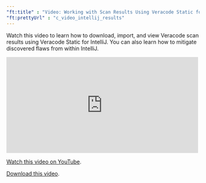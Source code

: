 ```yaml
---
"ft:title" : "Video: Working with Scan Results Using Veracode Static for IntelliJ"
"ft:prettyUrl" : "c_video_intellij_results"
---
```

Watch this video to learn how to download, import, and view Veracode scan results using Veracode Static for IntelliJ. You can also learn how to mitigate discovered flaws from within IntelliJ.

<iframe width="500" height="250" src="https://www.youtube.com/embed/htwpT33xKHw"
title="Working with Scan Results Using Veracode Static for IntelliJ" frameborder="0" allow="accelerometer;
autoplay; clipboard-write; encrypted-media; gyroscope; picture-in-picture"
allowfullscreen></iframe>

[Watch this video on YouTube](https://www.youtube.com/embed/htwpT33xKHw).

[Download this video](https://d3pn0dtbjseokt.cloudfront.net/IntelliJ_Viewing_Results.mp4).
